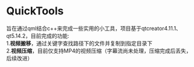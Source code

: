 # QuickTools
旨在通过qml结合c++来完成一些实用的小工具，项目基于qtcreator4.11.1、qt5.14.2，目前完成的功能:  
1.**视频搬移**，通过关键字查找路径下的文件并复制到指定目录下    
2.**视频压缩**，目前仅支持MP4的视频压缩（字幕流尚未处理，压缩完成后丢失，后续改进）
